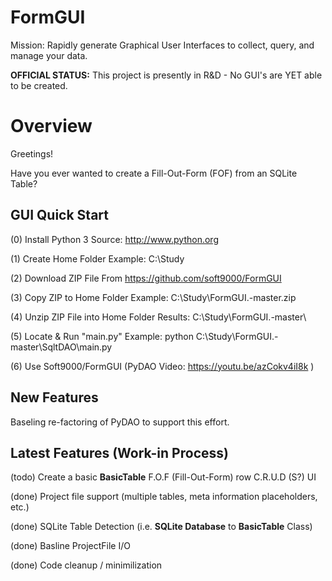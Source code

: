 # FormGUI

Mission: Rapidly generate Graphical User Interfaces to collect, query, and manage your data. 

**OFFICIAL STATUS:** This project is presently in R&D - No GUI's are YET able to be created.

# Overview

Greetings!

Have you ever wanted to create a Fill-Out-Form (FOF) from an SQLite Table?


## GUI Quick Start
(0) Install Python 3
    Source: http://www.python.org
    
(1) Create Home Folder
    Example: C:\Study
    
(2) Download ZIP File
    From https://github.com/soft9000/FormGUI
    
(3) Copy ZIP to Home Folder
    Example: C:\Study\FormGUI.-master.zip
    
(4) Unzip ZIP File into Home Folder
    Results: C:\Study\FormGUI.-master\
    
(5) Locate & Run "main.py"
    Example: python C:\Study\FormGUI.-master\SqltDAO\main.py
    
(6) Use Soft9000/FormGUI
    (PyDAO Video: https://youtu.be/azCokv4iI8k )
    
## New Features
Baseling re-factoring of PyDAO to support this effort.

## Latest Features (Work-in Process)
(todo) Create a basic **BasicTable** F.O.F (Fill-Out-Form) row C.R.U.D (S?) UI

(done) Project file support (multiple tables, meta information placeholders, etc.)

(done) SQLite Table Detection (i.e. **SQLite Database** to **BasicTable** Class)

(done) Basline ProjectFile I/O

(done) Code cleanup / minimilization 


